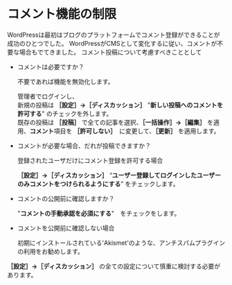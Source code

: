 # コメント機能の制限

WordPressは最初はブログのプラットフォームでコメント登録ができることが成功のひとつでした。
WordPressがCMSとして変化するに従い、コメントが不要な場合もでてきました。
コメント投稿について考慮すべきこととして

* コメントは必要ですか？ 

    不要であれば機能を無効化します。

    管理者でログインし、    
        新規の投稿は **［設定］→［ディスカッション］** "**新しい投稿へのコメントを許可する**" のチェックを外します。    
        既存の投稿は **［投稿］** で全ての記事を選択、**［一括操作］→［編集］** を適用、**コメント**項目を **［許可しない］**　に変更して、**［更新］** を適用します。

* コメントが必要な場合、だれが投稿できますか？

    登録されたユーザだけにコメント登録を許可する場合

    **［設定］→［ディスカッション］** “**ユーザー登録してログインしたユーザーのみコメントをつけられるようにする**” をチェックします。

* コメントの公開前に確認しますか？

    "**コメントの手動承認を必須にする**"　をチェックをします。

* コメントを公開前に確認しない場合

    初期にインストールされている'Akismet'のような、アンチスパムプラグインの利用をお勧めします。


**［設定］→［ディスカッション］** の全ての設定について慎重に検討する必要があります。

